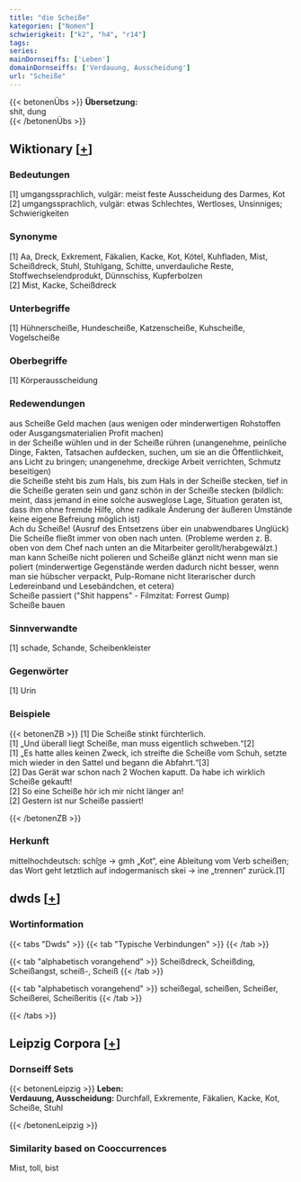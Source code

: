 ```yaml
---
title: "die Scheiße"
kategorien: ["Nomen"]
schwierigkeit: ["k2", "h4", "r14"]
tags:
series:
mainDornseiffs: ['Leben']
domainDornseiffs: ['Verdauung, Ausscheidung']
url: "Scheiße"
---
```


{{< betonenÜbs >}}
**Übersetzung:**  
shit, dung  
{{< /betonenÜbs >}}

## Wiktionary [[+](https://de.wiktionary.org/wiki/Scheiße)]

### Bedeutungen
[1] umgangssprachlich, vulgär: meist feste Ausscheidung des Darmes, Kot  
[2] umgangssprachlich, vulgär: etwas Schlechtes, Wertloses, Unsinniges; Schwierigkeiten  

### Synonyme
[1] Aa, Dreck, Exkrement, Fäkalien, Kacke, Kot, Kötel, Kuhfladen, Mist, Scheißdreck, Stuhl, Stuhlgang, Schitte, unverdauliche Reste, Stoffwechselendprodukt, Dünnschiss, Kupferbolzen  
[2] Mist, Kacke, Scheißdreck  

### Unterbegriffe
[1] Hühnerscheiße, Hundescheiße, Katzenscheiße, Kuhscheiße, Vogelscheiße  

### Oberbegriffe
[1] Körperausscheidung  

### Redewendungen
aus Scheiße Geld machen (aus wenigen oder minderwertigen Rohstoffen oder Ausgangsmaterialien Profit machen)  
in der Scheiße wühlen und in der Scheiße rühren (unangenehme, peinliche Dinge, Fakten, Tatsachen aufdecken, suchen, um sie an die Öffentlichkeit, ans Licht zu bringen; unangenehme, dreckige Arbeit verrichten, Schmutz beseitigen)  
die Scheiße steht bis zum Hals, bis zum Hals in der Scheiße stecken, tief in die Scheiße geraten sein und ganz schön in der Scheiße stecken (bildlich: meint, dass jemand in eine solche ausweglose Lage, Situation geraten ist, dass ihm ohne fremde Hilfe, ohne radikale Änderung der äußeren Umstände keine eigene Befreiung möglich ist)  
Ach du Scheiße! (Ausruf des Entsetzens über ein unabwendbares Unglück)  
Die Scheiße fließt immer von oben nach unten. (Probleme werden z. B. oben von dem Chef nach unten an die Mitarbeiter gerollt/herabgewälzt.)  
man kann Scheiße nicht polieren und Scheiße glänzt nicht wenn man sie poliert (minderwertige Gegenstände werden dadurch nicht besser, wenn man sie hübscher verpackt, Pulp-Romane nicht literarischer durch Ledereinband und Lesebändchen, et cetera)  
Scheiße passiert ("Shit happens" - Filmzitat: Forrest Gump)  
Scheiße bauen  

### Sinnverwandte
[1] schade, Schande, Scheibenkleister  

### Gegenwörter
[1] Urin  

### Beispiele
{{< betonenZB >}}
[1] Die Scheiße stinkt fürchterlich.  
[1] „Und überall liegt Scheiße, man muss eigentlich schweben.“[2]  
[1] „Es hatte alles keinen Zweck, ich streifte die Scheiße vom Schuh, setzte mich wieder in den Sattel und begann die Abfahrt.“[3]  
[2] Das Gerät war schon nach 2 Wochen kaputt. Da habe ich wirklich Scheiße gekauft!  
[2] So eine Scheiße hör ich mir nicht länger an!  
[2] Gestern ist nur Scheiße passiert!  

{{< /betonenZB >}}
### Herkunft
mittelhochdeutsch: schîჳe → gmh „Kot“, eine Ableitung vom Verb scheißen; das Wort geht letztlich auf indogermanisch skei → ine „trennen“ zurück.[1]  



## dwds [[+](https://www.dwds.de/wb/Scheiße)]

### Wortinformation
{{< tabs "Dwds" >}}
{{< tab "Typische Verbindungen" >}}
{{< /tab >}}

{{< tab "alphabetisch vorangehend" >}}
Scheißdreck, Scheißding, Scheißangst, scheiß-, Scheiß
{{< /tab >}}

{{< tab "alphabetisch vorangehend" >}}
scheißegal, scheißen, Scheißer, Scheißerei, Scheißeritis
{{< /tab >}}

{{< /tabs >}}

## Leipzig Corpora [[+](https://corpora.uni-leipzig.de/en/res?word=Scheiße&corpusId=deu_newscrawl-public_2018)]

### Dornseiff Sets
{{< betonenLeipzig >}}
**Leben:**  
**Verdauung, Ausscheidung:** Durchfall, Exkremente, Fäkalien, Kacke, Kot, Scheiße, Stuhl  

{{< /betonenLeipzig >}}

### Similarity based on Cooccurrences
Mist, toll, bist

